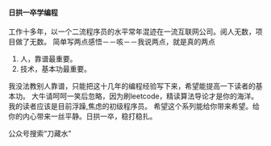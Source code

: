 #### 日拱一卒学编程

工作十多年，以一个二流程序员的水平常年混迹在一流互联网公司。阅人无数，项目做了无数。
简单写两点感悟－－咳－－我说两点，就是真的两点

1. 人，靠谱最重要。
2. 技术，基本功最重要。

我没法教别人靠谱，只能把这十几年的编程经验写下来，希望能提高一下读者的基本功。
大牛请呵呵一笑后忽略，因为刷leetcode，精读算法导论才是你的海洋。我的读者应该是目前浮躁,焦虑的初级程序员。
希望这个系列能给你带来希望。给你的内心带来一丝平静。日拱一卒，稳打稳扎。

公众号搜索“刀藏水”

